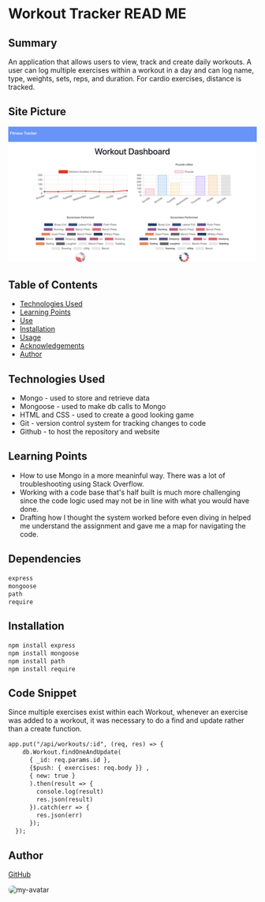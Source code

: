 # Workout Tracker READ ME
        
## Summary
An application that allows users to view, track and create daily workouts. A user can log multiple exercises within a workout in a day and can log name, type, weights, sets, reps, and duration. For cardio exercises, distance is tracked. 

## Site Picture

![site](public/css/site_image.png)

## Table of Contents

- [Technologies Used](#Technologies-Used)
- [Learning Points](#Learning-Points)
- [Use](#Use)
- [Installation](#Installation)
- [Usage](#Usage)
- [Acknowledgements](#Acknoledgements)
- [Author](#Author)

## Technologies Used

- Mongo - used to store and retrieve data
- Mongoose - used to make db calls to Mongo
- HTML and CSS - used to create a good looking game
- Git - version control system for tracking changes to code
- Github - to host the repository and website

## Learning Points
- How to use Mongo in a more meaninful way. There was a lot of troubleshooting using Stack Overflow.
- Working with a code base that's half built is much more challenging since the code logic used may not be in line with what you would have done.
- Drafting how I thought the system worked before even diving in helped me understand the assignment and gave me a map for navigating the code.


## Dependencies
```
express
mongoose
path
require

```
## Installation
```
npm install express
npm install mongoose
npm install path
npm install require
```

## Code Snippet
Since multiple exercises exist within each Workout, whenever an exercise was added to a workout, it was necessary to do a find and update rather than a create function. 

```
app.put("/api/workouts/:id", (req, res) => {
    db.Workout.findOneAndUpdate(
      { _id: req.params.id }, 
      {$push: { exercises: req.body }} ,
      { new: true }
      ).then(result => {
        console.log(result)
        res.json(result)
      }).catch(err => {
        res.json(err)
      });
  });
```


## Author
[GitHub](https://github.com/analoo)

<img src='https://avatars3.githubusercontent.com/u/8609011?v=4' alt = "my-avatar" style = "width: 40px; border-radius: 15px;"/>